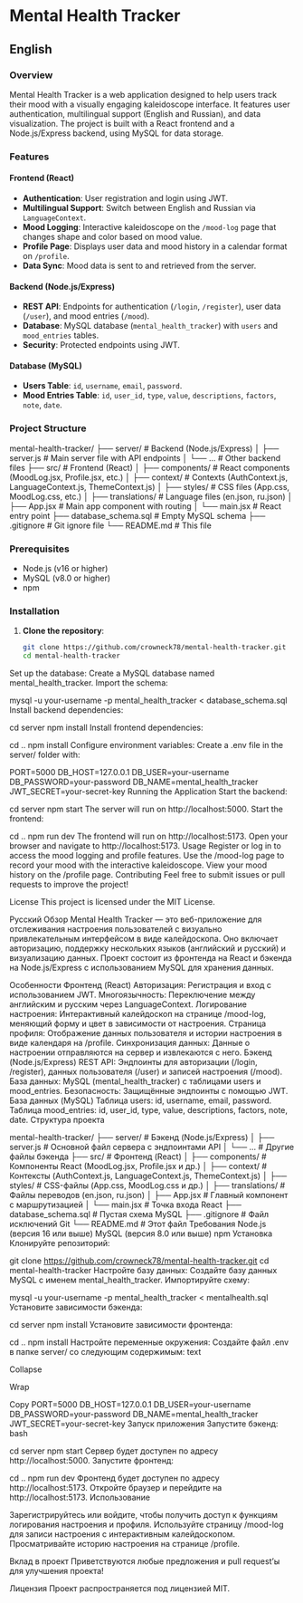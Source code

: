 # Mental Health Tracker

## English

### Overview
Mental Health Tracker is a web application designed to help users track their mood with a visually engaging kaleidoscope interface. It features user authentication, multilingual support (English and Russian), and data visualization. The project is built with a React frontend and a Node.js/Express backend, using MySQL for data storage.

### Features
#### Frontend (React)
- **Authentication**: User registration and login using JWT.
- **Multilingual Support**: Switch between English and Russian via `LanguageContext`.
- **Mood Logging**: Interactive kaleidoscope on the `/mood-log` page that changes shape and color based on mood value.
- **Profile Page**: Displays user data and mood history in a calendar format on `/profile`.
- **Data Sync**: Mood data is sent to and retrieved from the server.

#### Backend (Node.js/Express)
- **REST API**: Endpoints for authentication (`/login`, `/register`), user data (`/user`), and mood entries (`/mood`).
- **Database**: MySQL database (`mental_health_tracker`) with `users` and `mood_entries` tables.
- **Security**: Protected endpoints using JWT.

#### Database (MySQL)
- **Users Table**: `id`, `username`, `email`, `password`.
- **Mood Entries Table**: `id`, `user_id`, `type`, `value`, `descriptions`, `factors`, `note`, `date`.

### Project Structure
mental-health-tracker/
├── server/              # Backend (Node.js/Express)
│   ├── server.js        # Main server file with API endpoints
│   └── ...              # Other backend files
├── src/                 # Frontend (React)
│   ├── components/      # React components (MoodLog.jsx, Profile.jsx, etc.)
│   ├── context/         # Contexts (AuthContext.js, LanguageContext.js, ThemeContext.js)
│   ├── styles/          # CSS files (App.css, MoodLog.css, etc.)
│   ├── translations/    # Language files (en.json, ru.json)
│   ├── App.jsx          # Main app component with routing
│   └── main.jsx         # React entry point
├── database_schema.sql  # Empty MySQL schema
├── .gitignore           # Git ignore file
└── README.md            # This file


### Prerequisites
- Node.js (v16 or higher)
- MySQL (v8.0 or higher)
- npm

### Installation
1. **Clone the repository**:
   ```bash
   git clone https://github.com/crowneck78/mental-health-tracker.git
   cd mental-health-tracker
Set up the database:
Create a MySQL database named mental_health_tracker.
Import the schema:

mysql -u your-username -p mental_health_tracker < database_schema.sql
Install backend dependencies:

cd server
npm install
Install frontend dependencies:

cd ..
npm install
Configure environment variables:
Create a .env file in the server/ folder with:

PORT=5000
DB_HOST=127.0.0.1
DB_USER=your-username
DB_PASSWORD=your-password
DB_NAME=mental_health_tracker
JWT_SECRET=your-secret-key
Running the Application
Start the backend:

cd server
npm start
The server will run on http://localhost:5000.
Start the frontend:

cd ..
npm run dev
The frontend will run on http://localhost:5173.
Open your browser and navigate to http://localhost:5173.
Usage
Register or log in to access the mood logging and profile features.
Use the /mood-log page to record your mood with the interactive kaleidoscope.
View your mood history on the /profile page.
Contributing
Feel free to submit issues or pull requests to improve the project!

License
This project is licensed under the MIT License.

Русский
Обзор
Mental Health Tracker — это веб-приложение для отслеживания настроения пользователей с визуально привлекательным интерфейсом в виде калейдоскопа. Оно включает авторизацию, поддержку нескольких языков (английский и русский) и визуализацию данных. Проект состоит из фронтенда на React и бэкенда на Node.js/Express с использованием MySQL для хранения данных.

Особенности
Фронтенд (React)
Авторизация: Регистрация и вход с использованием JWT.
Многоязычность: Переключение между английским и русским через LanguageContext.
Логирование настроения: Интерактивный калейдоскоп на странице /mood-log, меняющий форму и цвет в зависимости от настроения.
Страница профиля: Отображение данных пользователя и истории настроения в виде календаря на /profile.
Синхронизация данных: Данные о настроении отправляются на сервер и извлекаются с него.
Бэкенд (Node.js/Express)
REST API: Эндпоинты для авторизации (/login, /register), данных пользователя (/user) и записей настроения (/mood).
База данных: MySQL (mental_health_tracker) с таблицами users и mood_entries.
Безопасность: Защищённые эндпоинты с помощью JWT.
База данных (MySQL)
Таблица users: id, username, email, password.
Таблица mood_entries: id, user_id, type, value, descriptions, factors, note, date.
Структура проекта

mental-health-tracker/
├── server/              # Бэкенд (Node.js/Express)
│   ├── server.js        # Основной файл сервера с эндпоинтами API
│   └── ...              # Другие файлы бэкенда
├── src/                 # Фронтенд (React)
│   ├── components/      # Компоненты React (MoodLog.jsx, Profile.jsx и др.)
│   ├── context/         # Контексты (AuthContext.js, LanguageContext.js, ThemeContext.js)
│   ├── styles/          # CSS-файлы (App.css, MoodLog.css и др.)
│   ├── translations/    # Файлы переводов (en.json, ru.json)
│   ├── App.jsx          # Главный компонент с маршрутизацией
│   └── main.jsx         # Точка входа React
├── database_schema.sql  # Пустая схема MySQL
├── .gitignore           # Файл исключений Git
└── README.md            # Этот файл
Требования
Node.js (версия 16 или выше)
MySQL (версия 8.0 или выше)
npm
Установка
Клонируйте репозиторий:



git clone https://github.com/crowneck78/mental-health-tracker.git
cd mental-health-tracker
Настройте базу данных:
Создайте базу данных MySQL с именем mental_health_tracker.
Импортируйте схему:


mysql -u your-username -p mental_health_tracker < mentalhealth.sql
Установите зависимости бэкенда:



cd server
npm install
Установите зависимости фронтенда:



cd ..
npm install
Настройте переменные окружения:
Создайте файл .env в папке server/ со следующим содержимым:
text

Collapse

Wrap

Copy
PORT=5000
DB_HOST=127.0.0.1
DB_USER=your-username
DB_PASSWORD=your-password
DB_NAME=mental_health_tracker
JWT_SECRET=your-secret-key
Запуск приложения
Запустите бэкенд:
bash

cd server
npm start
Сервер будет доступен по адресу http://localhost:5000.
Запустите фронтенд:

cd ..
npm run dev
Фронтенд будет доступен по адресу http://localhost:5173.
Откройте браузер и перейдите на http://localhost:5173.
Использование

Зарегистрируйтесь или войдите, чтобы получить доступ к функциям логирования настроения и профиля.
Используйте страницу /mood-log для записи настроения с интерактивным калейдоскопом.
Просматривайте историю настроения на странице /profile.

Вклад в проект
Приветствуются любые предложения и pull request’ы для улучшения проекта!

Лицензия
Проект распространяется под лицензией MIT.
